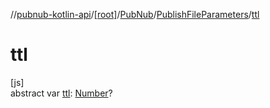//[pubnub-kotlin-api](../../../../index.md)/[[root]](../../index.md)/[PubNub](../index.md)/[PublishFileParameters](index.md)/[ttl](ttl.md)

# ttl

[js]\
abstract var [ttl](ttl.md): [Number](https://kotlinlang.org/api/core/kotlin-stdlib/kotlin/-number/index.html)?

